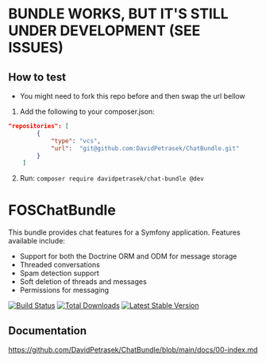 BUNDLE WORKS, BUT IT'S STILL UNDER DEVELOPMENT (SEE ISSUES)
================
## How to test
- You might need to fork this repo before and then swap the url bellow
1) Add the following to your composer.json:
```json
"repositories": [
        {
            "type": "vcs",
            "url":  "git@github.com:DavidPetrasek/ChatBundle.git"
        }
    ]
```
2) Run: `composer require davidpetrasek/chat-bundle @dev`
##


FOSChatBundle
================

This bundle provides chat features for a Symfony application. Features available include:

- Support for both the Doctrine ORM and ODM for message storage
- Threaded conversations
- Spam detection support
- Soft deletion of threads and messages
- Permissions for messaging

[![Build Status](https://travis-ci.org/FriendsOfSymfony/FOSChatBundle.png?branch=master)](https://travis-ci.org/FriendsOfSymfony/FOSChatBundle) [![Total Downloads](https://poser.pugx.org/FriendsOfSymfony/chat-bundle/downloads.png)](https://packagist.org/packages/FriendsOfSymfony/chat-bundle) [![Latest Stable Version](https://poser.pugx.org/FriendsOfSymfony/chat-bundle/v/stable.png)](https://packagist.org/packages/FriendsOfSymfony/chat-bundle)

Documentation
-------------

https://github.com/DavidPetrasek/ChatBundle/blob/main/docs/00-index.md
